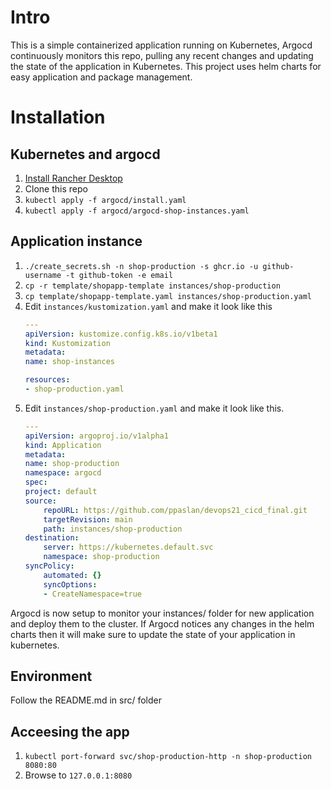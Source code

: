 # Intro

This is a simple containerized application running on Kubernetes, Argocd continuously monitors this repo, pulling any recent changes and updating the state of the application in Kubernetes.
This project uses helm charts for easy application and package management.


# Installation

## Kubernetes and argocd

1. [Install Rancher Desktop](https://docs.rancherdesktop.io/getting-started/installation)
2. Clone this repo
3. `kubectl apply -f argocd/install.yaml`
4. `kubectl apply -f argocd/argocd-shop-instances.yaml`

## Application instance

1.  `./create_secrets.sh -n shop-production -s ghcr.io -u github-username -t github-token -e email`
2. `cp -r template/shopapp-template instances/shop-production`
3. `cp template/shopapp-template.yaml instances/shop-production.yaml`
4. Edit `instances/kustomization.yaml` and make it look like this
    ```yaml
    ---
    apiVersion: kustomize.config.k8s.io/v1beta1
    kind: Kustomization
    metadata:
    name: shop-instances

    resources:
    - shop-production.yaml

    ```
5. Edit `instances/shop-production.yaml` and make it look like this.
    ```yaml
    ---
    apiVersion: argoproj.io/v1alpha1
    kind: Application
    metadata:
    name: shop-production
    namespace: argocd
    spec:
    project: default
    source:
        repoURL: https://github.com/ppaslan/devops21_cicd_final.git
        targetRevision: main
        path: instances/shop-production
    destination:
        server: https://kubernetes.default.svc
        namespace: shop-production
    syncPolicy:
        automated: {}
        syncOptions:
        - CreateNamespace=true
    ```

Argocd is now setup to monitor your instances/ folder for new application and deploy them to the cluster.
If Argocd notices any changes in the helm charts then it will make sure to update the state of your application in kubernetes.

## Environment

Follow the README.md in src/ folder


## Acceesing the app

1. `kubectl port-forward svc/shop-production-http -n shop-production  8080:80`
2. Browse to `127.0.0.1:8080`
